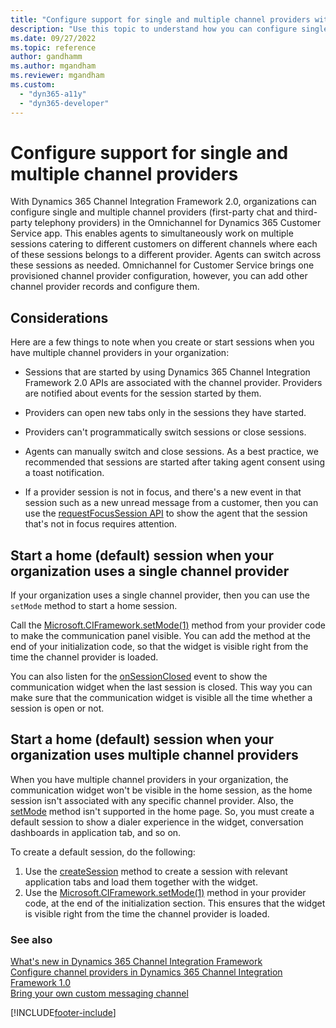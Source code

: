 ```yaml
---
title: "Configure support for single and multiple channel providers with Dynamics 365 Channel Integration Framework 2.0 | MicrosoftDocs"
description: "Use this topic to understand how you can configure single and multiple channel providers in Omnichannel for Customer Service using Dynamics 365 Channel Integration Framework 2.0."
ms.date: 09/27/2022
ms.topic: reference
author: gandhamm
ms.author: mgandham
ms.reviewer: mgandham
ms.custom: 
  - "dyn365-a11y"
  - "dyn365-developer"
---
```


# Configure support for single and multiple channel providers

With Dynamics 365 Channel Integration Framework 2.0, organizations can configure single and multiple channel providers (first-party chat and third-party telephony providers) in the Omnichannel for Dynamics 365 Customer Service app. This enables agents to simultaneously work on multiple sessions catering to different customers on different channels where each of these sessions belongs to a different provider. Agents can switch across these sessions as needed. Omnichannel for Customer Service brings one provisioned channel provider configuration, however, you can add other channel provider records and configure them. 

## Considerations

Here are a few things to note when you create or start sessions when you have multiple channel providers in your organization:

- Sessions that are started by using Dynamics 365 Channel Integration Framework 2.0 APIs are associated with the channel provider. Providers are notified about events for the session started by them.

- Providers can open new tabs only in the sessions they have started.

- Providers can't programmatically switch sessions or close sessions. 

- Agents can manually switch and close sessions. As a best practice, we recommended that sessions are started after taking agent consent using a toast notification.

- If a provider session is not in focus, and there's a new event in that session such as a new unread message from a customer, then you can use the [requestFocusSession API](../develop/reference/microsoft-ciframework/requestfocussession.md) to show the agent that the session that's not in focus requires attention.

## Start a home (default) session when your organization uses a single channel provider

If your organization uses a single channel provider, then you can use the `setMode` method to start a home session.

Call the [Microsoft.CIFramework.setMode(1)](../develop/reference/microsoft-ciframework/setMode.md) method from your provider code to make the communication panel visible. You can add the method at the end of your initialization code, so that the widget is visible right from the time the channel provider is loaded. 

You can also listen for the [onSessionClosed](../develop/reference/events/onSessionClosed.md) event to show the communication widget when the last session is closed. This way you can make sure that the communication widget is visible all the time whether a session is open or not.

## Start a home (default) session when your organization uses multiple channel providers

When you have multiple channel providers in your organization, the communication widget won't be visible in the home session, as the home session isn't associated with any specific channel provider. Also, the [setMode](../develop/reference/microsoft-ciframework/setMode.md) method isn't supported in the home page. So, you must create a default session to show a dialer experience in the widget, conversation dashboards in application tab, and so on. 

To create a default session, do the following:
1. Use the [createSession](../develop/reference/microsoft-ciframework/createsession.md) method to create a session with relevant application tabs and load them together with the widget.
2. Use the [Microsoft.CIFramework.setMode(1)](../develop/reference/microsoft-ciframework/setMode.md) method in your provider code, at the end of the initialization section. This ensures that the widget is visible right from the time the channel provider is loaded.



### See also

[What's new in Dynamics 365 Channel Integration Framework](../../whats-new-channel-integration-framework.md)  
[Configure channel providers in Dynamics 365 Channel Integration Framework 1.0](../../v1/administer/configure-channel-provider-channel-integration-framework.md)  
[Bring your own custom messaging channel](../../../customer-service/develop/bring-your-own-channel.md)  


[!INCLUDE[footer-include](../../../includes/footer-banner.md)]
